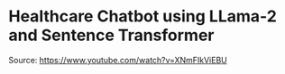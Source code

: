 # Healthcare Chatbot using LLama-2 and Sentence Transformer
 Source: https://www.youtube.com/watch?v=XNmFIkViEBU
